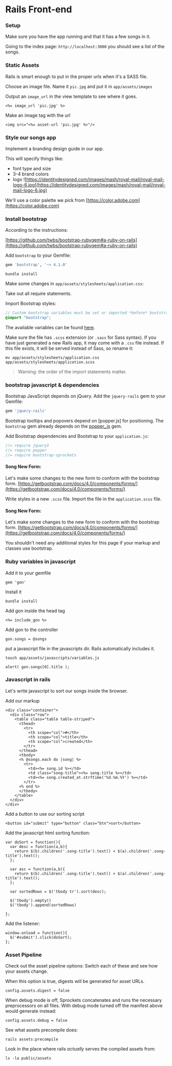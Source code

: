 # Rails Front-end

### Setup

Make sure you have the app running and that it has a few songs in it.

Going to the index page: `http://localhost:3000` you should see a list of the songs.

### Static Assets
Rails is smart enough to put in the proper urls when it's a SASS file.

Choose an image file. Name it `pic.jpg` and put it in `app/assets/images`

Output an `image_url` in the view template to see where it goes.
```
<%= image_url 'pic.jpg' %>
```

Make an image tag with the url
```
<img src="<%= asset-url 'pic.jpg' %>"/>
```

### Style our songs app

Implement a branding design guide in our app.

This will specify things like:
 - font type and size
 - 3-4 brand colors
 - logo
![https://identitydesigned.com/images/mash/royal-mail/royal-mail-logo-6.jpg](https://identitydesigned.com/images/mash/royal-mail/royal-mail-logo-6.jpg)

We'll use a color palette we pick from [https://color.adobe.com](https://color.adobe.com)

### Install bootstrap
According to the instructions:

[https://github.com/twbs/bootstrap-rubygem#a-ruby-on-rails](https://github.com/twbs/bootstrap-rubygem#a-ruby-on-rails)


Add `bootstrap` to your Gemfile:

```ruby
gem 'bootstrap', '~> 4.1.0'
```

```
bundle install
```

Make some changes in `app/assets/stylesheets/application.css`:

Take out all require statements.

Import Bootstrap styles:

```scss
// Custom bootstrap variables must be set or imported *before* bootstrap.
@import "bootstrap";
```

The available variables can be found [here](assets/stylesheets/bootstrap/_variables.scss).

Make sure the file has `.scss` extension (or `.sass` for Sass syntax). If you have just generated a new Rails app,
it may come with a `.css` file instead. If this file exists, it will be served instead of Sass, so rename it:

```console
mv app/assets/stylesheets/application.css app/assets/stylesheets/application.scss
```

> Warning: the order of the import statements matter.

### bootstrap javascript & dependencies

Bootstrap JavaScript depends on jQuery.
Add the `jquery-rails` gem to your Gemfile:

```ruby
gem 'jquery-rails'
```

Bootstrap tooltips and popovers depend on [popper.js] for positioning.
The `bootstrap` gem already depends on the
[popper_js](https://github.com/glebm/popper_js-rubygem) gem.

Add Bootstrap dependencies and Bootstrap to your `application.js`:

```js
//= require jquery3
//= require popper
//= require bootstrap-sprockets
```


#### Song New Form:
Let's make some changes to the new form to conform with the bootstrap form. [https://getbootstrap.com/docs/4.0/components/forms/](https://getbootstrap.com/docs/4.0/components/forms/)

Write styles in a new `.scss` file.
Import the file in the `application.scss` file.


#### Song New Form:
Let's make some changes to the new form to conform with the bootstrap form. [https://getbootstrap.com/docs/4.0/components/forms/](https://getbootstrap.com/docs/4.0/components/forms/)

You shouldn't need any additional styles for this page if your markup and classes use bootstrap.

### Ruby variables in javascript
Add it to your gemfile
```
gem 'gon'
```

Install it
```
bundle install
```

Add gon inside the head tag
```
<%= include_gon %>
```

Add gon to the controller
```
gon.songs = @songs
```

put a javascript file in the javascripts dir. Rails automatically includes it.
```
touch app/assets/javascripts/variables.js
```


```
alert( gon.songs[0].title );
```

### Javascript in rails

Let's write javascript to sort our songs inside the browser.

Add our markup
```
<div class="container">
  <div class="row">
    <table class="table table-striped">
      <thead>
        <tr>
          <th scope="col">#</th>
          <th scope="col">title</th>
          <th scope="col">created</th>
        </tr>
      </thead>
      <tbody>
      <% @songs.each do |song| %>
        <tr>
          <td><%= song.id %></td>
          <td class="song-title"><%= song.title %></td>
          <td><%= song.created_at.strftime('%d.%m.%Y') %></td>
        </tr>
      <% end %>
      </tbody>
    </table>
  </div>
</div>
```

Add a button to use our sorting script
```
<button id="submit" type="button" class="btn">sort</button>
```

Add the javascript html sorting function:
```
var doSort = function(){
  var desc = function(a,b){
    return $(b).children('.song-title').text() < $(a).children('.song-title').text();
  };

  var asc = function(a,b){
    return $(b).children('.song-title').text() > $(a).children('.song-title').text();
  };

  var sortedRows = $('tbody tr').sort(desc);

  $('tbody').empty()
  $('tbody').append(sortedRows)

};
```

Add the listener:
```
window.onload = function(){
  $('#submit').click(doSort);
};
```

### Asset Pipeline

Check out the asset pipeline options:
Switch each of these and see how your assets change.

When this option is true, digests will be generated for asset URLs.
```
config.assets.digest = false
```

When debug mode is off, Sprockets concatenates and runs the necessary preprocessors on all files. With debug mode turned off the manifest above would generate instead:
```
config.assets.debug = false
```

See what assets precompile does:
```
rails assets:precompile
```

Look in the place where rails *actually* serves the compiled assets from:
```
ls -la public/assets
```
